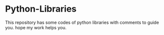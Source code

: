 # Python-Libraries
This repository has some codes of python libraries with comments to guide you. hope my work helps you.

